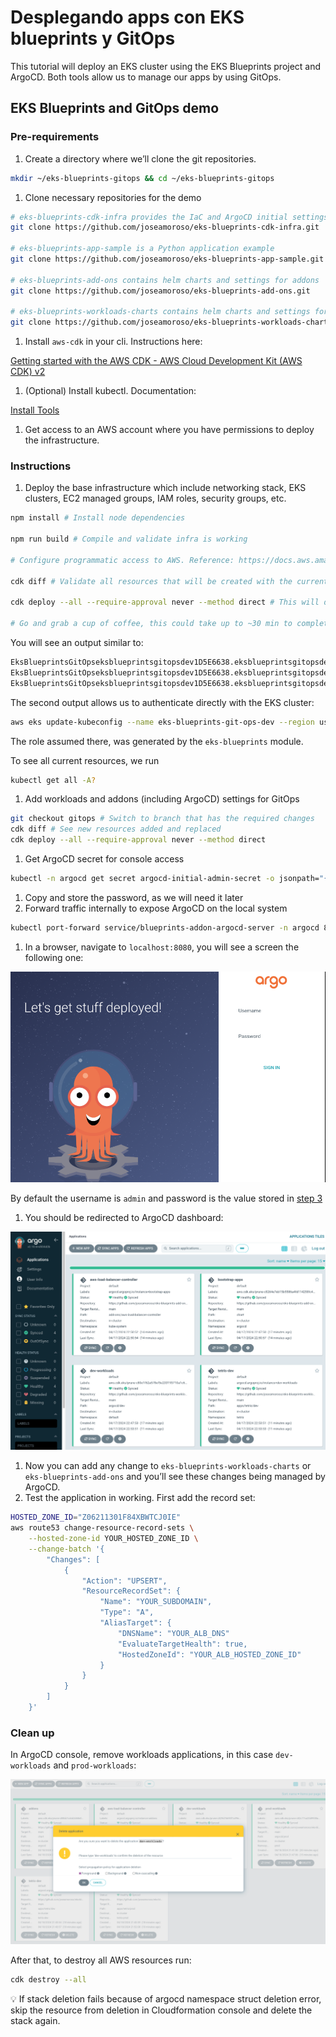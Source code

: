 # Desplegando apps con EKS blueprints y GitOps

This tutorial will deploy an EKS cluster using the EKS Blueprints project and ArgoCD. Both tools allow us to manage our apps by using GitOps.

## EKS Blueprints and GitOps demo

### Pre-requirements

1. Create a directory where we’ll clone the git repositories. 

```bash
mkdir ~/eks-blueprints-gitops && cd ~/eks-blueprints-gitops
```

1. Clone necessary repositories for the demo

```bash
# eks-blueprints-cdk-infra provides the IaC and ArgoCD initial settings
git clone https://github.com/joseamoroso/eks-blueprints-cdk-infra.git

# eks-blueprints-app-sample is a Python application example  
git clone https://github.com/joseamoroso/eks-blueprints-app-sample.git

# eks-blueprints-add-ons contains helm charts and settings for addons
git clone https://github.com/joseamoroso/eks-blueprints-add-ons.git

# eks-blueprints-workloads-charts contains helm charts and settings for apps 
git clone https://github.com/joseamoroso/eks-blueprints-workloads-charts.git
```

1. Install `aws-cdk` in your cli. Instructions here:

[Getting started with the AWS CDK - AWS Cloud Development Kit (AWS CDK) v2](https://docs.aws.amazon.com/cdk/v2/guide/getting_started.html#getting_started_install)

1. (Optional) Install kubectl. Documentation:

[Install Tools](https://kubernetes.io/docs/tasks/tools/)

1. Get access to an AWS account where you have permissions to deploy the infrastructure.

### Instructions

1. Deploy the base infrastructure which include networking stack, EKS clusters, EC2 managed groups, IAM roles, security groups, etc.

```bash
npm install # Install node dependencies

npm run build # Compile and validate infra is working

# Configure programmatic access to AWS. Reference: https://docs.aws.amazon.com/cdk/v2/guide/getting_started.html#getting_started_auth

cdk diff # Validate all resources that will be created with the current code

cdk deploy --all --require-approval never --method direct # This will deploy the infrastructure without waiting for input confirmation and skipping the changeset

# Go and grab a cup of coffee, this could take up to ~30 min to complete :)
```

You will see an output similar to:

```bash
EksBlueprintsGitOpseksblueprintsgitopsdev1D5E6638.eksblueprintsgitopsdevClusterNameC071968A = eks-blueprints-git-ops-dev
EksBlueprintsGitOpseksblueprintsgitopsdev1D5E6638.eksblueprintsgitopsdevConfigCommand94EDA04B = aws eks update-kubeconfig --name eks-blueprints-git-ops-dev --region us-east-1 --role-arn arn:aws:iam::xxxxxxxxxxx:role/EksBlueprintsGitOpseksblu-eksblueprintsgitopsdevAcc-2tygo8e3AHdL
EksBlueprintsGitOpseksblueprintsgitopsdev1D5E6638.eksblueprintsgitopsdevGetTokenCommand3C3907DD = aws eks get-token --cluster-name eks-blueprints-git-ops-dev --region us-east-1 --role-arn arn:aws:iam::xxxxxxxxxxx:role/EksBlueprintsGitOpseksblu-eksblueprintsgitopsdevAcc-2tygo8e3AHdL
```

The second output allows us to authenticate directly with the EKS cluster:

```bash
aws eks update-kubeconfig --name eks-blueprints-git-ops-dev --region us-east-1 --role-arn arn:aws:iam::xxxxxxxxxxx:role/EksBlueprintsGitOpseksblu-eksblueprintsgitopsdevAcc-2tygo8e3AHdL
```

The role assumed there,  was generated by the `eks-blueprints` module.

To see all current resources, we run

```bash
kubectl get all -A?
```

1. Add workloads and addons (including ArgoCD) settings for GitOps

```bash
git checkout gitops # Switch to branch that has the required changes
cdk diff # See new resources added and replaced
cdk deploy --all --require-approval never --method direct
```

1. Get ArgoCD secret for console access

```bash
kubectl -n argocd get secret argocd-initial-admin-secret -o jsonpath="{.data.password}" | base64 -d
```

1. Copy and store the password, as we will need it later
2. Forward traffic internally to expose ArgoCD on the local system

```bash
kubectl port-forward service/blueprints-addon-argocd-server -n argocd 8080:443
```

1. In a browser, navigate to `localhost:8080`, you will see a screen the following one:

![argocd](./assets/argocd.png)

By default the username is `admin` and password is the value stored in [step 3](https://www.notion.so/Desplegando-apps-con-EKS-blueprints-y-GitOps-f5861cc6e29741ebaa4b13ac81bc7438?pvs=21)

1. You should be redirected to ArgoCD dashboard:

![argocd-dashboard](./assets/argocd-dashboard.png)

1. Now you can add any change to `eks-blueprints-workloads-charts` or `eks-blueprints-add-ons` and you’ll see these changes being managed by ArgoCD.
2. Test the application in working. First add the record set:

```bash
HOSTED_ZONE_ID="Z06211301F84XBWTCJ0IE"
aws route53 change-resource-record-sets \
    --hosted-zone-id YOUR_HOSTED_ZONE_ID \
    --change-batch '{
        "Changes": [
            {
                "Action": "UPSERT",
                "ResourceRecordSet": {
                    "Name": "YOUR_SUBDOMAIN",
                    "Type": "A",
                    "AliasTarget": {
                        "DNSName": "YOUR_ALB_DNS"
                        "EvaluateTargetHealth": true,
                        "HostedZoneId": "YOUR_ALB_HOSTED_ZONE_ID"
                    }
                }
            }
        ]
    }'
```

### Clean up

In ArgoCD console, remove workloads applications, in this case `dev-workloads` and `prod-workloads`:

![argocd-cleanup](./assets/argocd-cleanup.png)

After that, to destroy all AWS resources run:

```bash
cdk destroy --all
```

<aside>
💡 If stack deletion fails because of argocd namespace struct deletion error, skip the resource from deletion in Cloudformation console and delete the stack again.

</aside>
